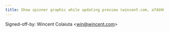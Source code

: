 ```yaml
---
title: Show spinner graphic while updating preview (wincent.com, a7dd462)
---
```


Signed-off-by: Wincent Colaiuta &lt;win@wincent.com&gt;
